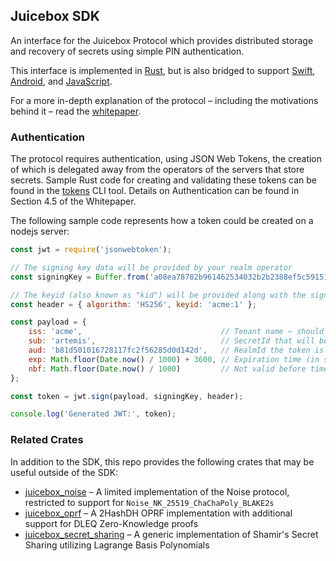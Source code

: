 ## Juicebox SDK

An interface for the Juicebox Protocol which provides distributed storage and recovery of secrets using simple PIN authentication.

This interface is implemented in [Rust](rust/sdk/README.md), but is also bridged to support [Swift](swift/README.md), [Android](android/README.md), and [JavaScript](javascript/README.md).

For a more in-depth explanation of the protocol – including the motivations behind it – read the [whitepaper](https://docs:JU1C380X@docs.juicebox.xyz/whitepapers/juiceboxprotocol_revision7_20230807.pdf).

### Authentication

The protocol requires authentication, using JSON Web Tokens, the creation of which is delegated away from the operators of the servers that store secrets. Sample Rust code for creating and validating these tokens can be found in the [tokens](rust/cli/tokens/README.md) CLI tool. Details on Authentication can be found in Section 4.5 of the Whitepaper.

The following sample code represents how a token could be created on a nodejs server:

```js
const jwt = require('jsonwebtoken');

// The signing key data will be provided by your realm operator
const signingKey = Buffer.from('a08ea78782b961462534032b2b2388ef5c59151e620d1ec7375fcf19b30241f1', "hex")

// The keyid (also known as "kid") will be provided along with the signing key
const header = { algorithm: 'HS256', keyid: 'acme:1' };

const payload = {
    iss: 'acme',                               // Tenant name – should match the `kid` field prior to `:`
    sub: 'artemis', 						   // SecretId that will be registering / recovering secrets
    aud: 'b81d501016728117fc2f56285d0d142d',   // RealmId the token is valid for, this should be provided by your realm operator
    exp: Math.floor(Date.now() / 1000) + 3600, // Expiration time (in seconds), the lifetime of a token must not exceed one day, `exp - nbf <= 86_400`
    nbf: Math.floor(Date.now() / 1000) 		   // Not valid before time (in seconds)
};

const token = jwt.sign(payload, signingKey, header);

console.log('Generated JWT:', token);
```

### Related Crates

In addition to the SDK, this repo provides the following crates that may be useful outside of the SDK:

* [juicebox_noise](rust/noise/README.md) – A limited implementation of the Noise protocol, restricted to support for `Noise_NK_25519_ChaChaPoly_BLAKE2s`
* [juicebox_oprf](rust/oprf/README.md) – A 2HashDH OPRF implementation with additional support for DLEQ Zero-Knowledge proofs
* [juicebox_secret_sharing](rust/secret_sharing/README.md) – A generic implementation of Shamir's Secret Sharing utilizing Lagrange Basis Polynomials
